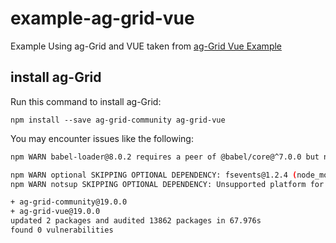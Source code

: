 # example-ag-grid-vue
Example Using ag-Grid and VUE taken from 
[ag-Grid Vue Example](https://www.ag-grid.com/vue-getting-started/)

## install ag-Grid 
Run this command to install ag-Grid:

```
npm install --save ag-grid-community ag-grid-vue

```

You may encounter issues like the following:

```bash
npm WARN babel-loader@8.0.2 requires a peer of @babel/core@^7.0.0 but none is installed. You must install peer dependencies yourself.

npm WARN optional SKIPPING OPTIONAL DEPENDENCY: fsevents@1.2.4 (node_modules\fsevents):
npm WARN notsup SKIPPING OPTIONAL DEPENDENCY: Unsupported platform for fsevents@1.2.4: wanted {"os":"darwin","arch":"any"} (current: {"os":"win32","arch":"x64"})

+ ag-grid-community@19.0.0
+ ag-grid-vue@19.0.0
updated 2 packages and audited 13862 packages in 67.976s
found 0 vulnerabilities
```
